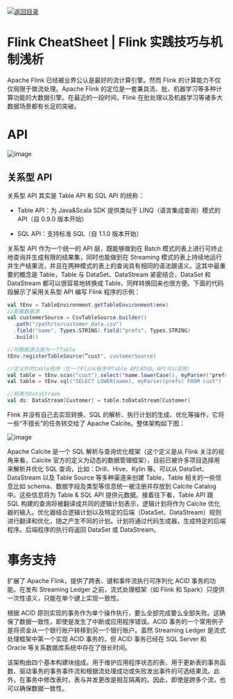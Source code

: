 [![返回目录](https://parg.co/UCb)](https://github.com/wx-chevalier/Awesome-CheatSheets)

# Flink CheatSheet | Flink 实践技巧与机制浅析

Apache Flink 已经被业界公认是最好的流计算引擎。然而 Flink 的计算能力不仅仅局限于做流处理。Apache Flink 的定位是一套兼具流、批、机器学习等多种计算功能的大数据引擎。在最近的一段时间，Flink 在批处理以及机器学习等诸多大数据场景都有长足的突破。

# API

![image](https://user-images.githubusercontent.com/5803001/44439870-279eef80-a5f8-11e8-9012-5d082a2b8670.png)

## 关系型 API

关系型 API 其实是 Table API 和 SQL API 的统称：

- Table API：为 Java&Scala SDK 提供类似于 LINQ（语言集成查询）模式的 API（自 0.9.0 版本开始）

- SQL API：支持标准 SQL（自 1.1.0 版本开始）

关系型 API 作为一个统一的 API 层，既能够做到在 Batch 模式的表上进行可终止地查询并生成有限的结果集，同时也能做到在 Streaming 模式的表上持续地运行并生产结果流，并且在两种模式的表上的查询具有相同的语法跟语义。这其中最重要的概念是 Table，Table 与 DataSet、DataStream 紧密结合，DataSet 和 DataStream 都可以很容易地转换成 Table，同样转换回来也很方便。下面的代码段展示了采用关系型 API 编写 Flink 程序的示例：

```scala
val tEnv = TableEnvironment.getTableEnvironment(env)
//配置数据源
val customerSource = CsvTableSource.builder()
  .path("/path/to/customer_data.csv")
  .field("name", Types.STRING).field("prefs", Types.STRING)
  .build()

//将数据源注册为一个Table
tEnv.registerTableSource(”cust", customerSource)

//定义你的table程序（在一个Flink程序中Table API和SQL API可以混用）
val table = tEnv.scan("cust").select('name.lowerCase(), myParser('prefs))
val table = tEnv.sql("SELECT LOWER(name), myParser(prefs) FROM cust")

//转换为DataStraem
val ds: DataStream[Customer] = table.toDataStream[Customer]
```

Flink 并没有自己去实现转换、SQL 的解析、执行计划的生成、优化等操作，它将一些“不擅长”的任务转交给了 Apache Calcite。整体架构如下图：

![image](https://user-images.githubusercontent.com/5803001/44439926-5ddc6f00-a5f8-11e8-9e12-99d3a23c9a96.png)

Apache Calcite 是一个 SQL 解析与查询优化框架（这个定义是从 Flink 关注的视角来看，Calcite 官方的定义为动态的数据管理框架），目前已被许多项目选择用来解析并优化 SQL 查询，比如：Drill、Hive、Kylin 等。可以从 DataSet、DataStream 以及 Table Source 等多种渠道来创建 Table，Table 相关的一些信息比如 schema、数据字段及类型等信息统一被注册并存放到 Calcite Catalog 中。这些信息将为 Table & SQL API 提供元数据。接着往下看，Table API 跟 SQL 构建的查询将被翻译成共同的逻辑计划表示，逻辑计划将作为 Calcite 优化器的输入。优化器结合逻辑计划以及特定的后端（DataSet、DataStream）规则进行翻译和优化，随之产生不同的计划。计划将通过代码生成器，生成特定的后端程序。后端程序的执行将返回 DataSet 或 DataStream。

# 事务支持

扩展了 Apache Flink，提供了跨表、键和事件流执行可序列化 ACID 事务的功能。在发布 Streaming Ledger 之前，流式处理框架（如 Flink 和 Spark）只提供一次性语义，只能在单个键上实现一致性。

根据 ACID 原则实现的事务作为单个操作执行，要么全部完成要么全部失败。这确保了数据一致性，即使是发生了中断或应用程序错误。ACID 事务的一个常用例子是将资金从一个银行账户转移到另一个银行账户。虽然 Streaming Ledger 是流式处理框架中第一个实现 ACID 事务的，但 ACID 事务已经在 SQL Server 和 Oracle 等关系数据库系统中存在了很长时间。

该架构由四个基本构建块组成。用于维护应用程序状态的表、用于更新表的事务函数、驱动事务的事务事件流和根据流处理成功或失败发出事件的可选结果流。此外，在事务中修改表时，表与并发更改是相互隔离的。因此，即使是跨多个流，也可以确保数据一致性。
